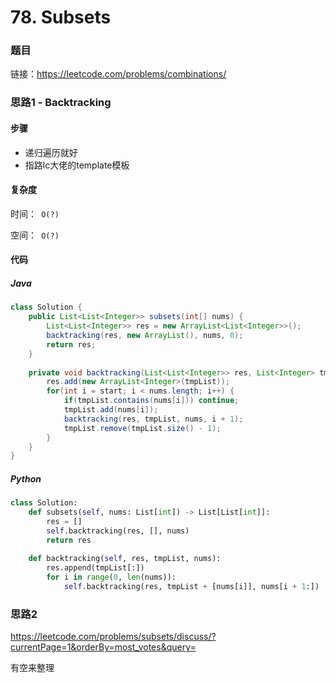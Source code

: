 

# 78. Subsets

### 题目

链接：https://leetcode.com/problems/combinations/



### 思路1 - Backtracking

#### 步骤

- 递归遍历就好
- 指路lc大佬的template模板



#### 复杂度

时间：` O(?)`

空间：` O(?)`



#### 代码

##### Java

```java
class Solution {
    public List<List<Integer>> subsets(int[] nums) {
        List<List<Integer>> res = new ArrayList<List<Integer>>();
        backtracking(res, new ArrayList(), nums, 0);
        return res;
    }
    
    private void backtracking(List<List<Integer>> res, List<Integer> tmpList, int[] nums, int start) {
        res.add(new ArrayList<Integer>(tmpList));
        for(int i = start; i < nums.length; i++) {
            if(tmpList.contains(nums[i])) continue;
            tmpList.add(nums[i]);
            backtracking(res, tmpList, nums, i + 1);
            tmpList.remove(tmpList.size() - 1);
        }
    }
}
```



##### Python

```python
class Solution:
    def subsets(self, nums: List[int]) -> List[List[int]]:
        res = []
        self.backtracking(res, [], nums)
        return res
    
    def backtracking(self, res, tmpList, nums):
        res.append(tmpList[:])
        for i in range(0, len(nums)):
            self.backtracking(res, tmpList + [nums[i]], nums[i + 1:])
```



### 思路2

https://leetcode.com/problems/subsets/discuss/?currentPage=1&orderBy=most_votes&query=

有空来整理